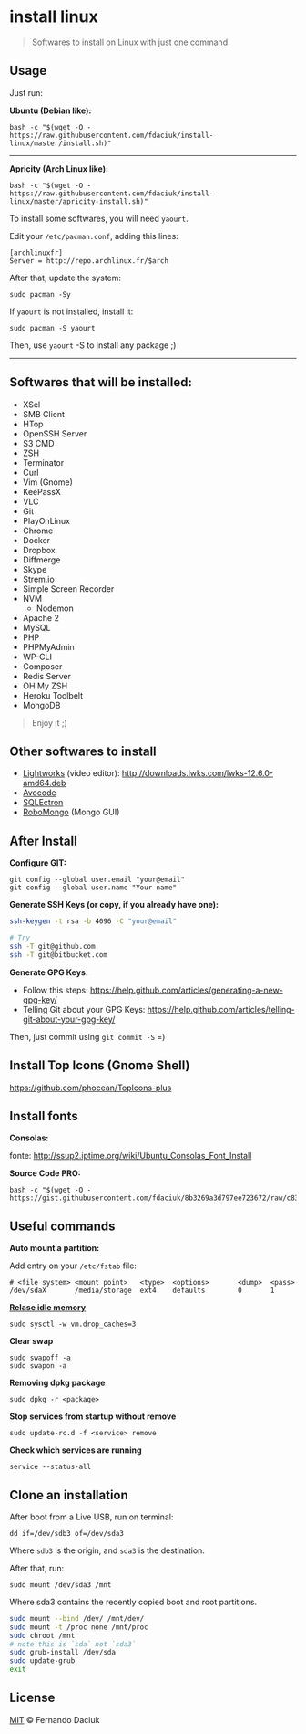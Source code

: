 # install linux

> Softwares to install on Linux with just one command

## Usage

Just run:

**Ubuntu (Debian like):**

```console
bash -c "$(wget -O - https://raw.githubusercontent.com/fdaciuk/install-linux/master/install.sh)"
```

---

**Apricity (Arch Linux like):**

```console
bash -c "$(wget -O - https://raw.githubusercontent.com/fdaciuk/install-linux/master/apricity-install.sh)"
```

To install some softwares, you will need `yaourt`.

Edit your `/etc/pacman.conf`, adding this lines:

```
[archlinuxfr]
Server = http://repo.archlinux.fr/$arch
```

After that, update the system:

```console
sudo pacman -Sy
```

If `yaourt` is not installed, install it:

```console
sudo pacman -S yaourt
```

Then, use `yaourt` -S <package-name> to install any package ;)

---

## Softwares that will be installed:

- XSel
- SMB Client
- HTop
- OpenSSH Server
- S3 CMD
- ZSH
- Terminator
- Curl
- Vim (Gnome)
- KeePassX
- VLC
- Git
- PlayOnLinux
- Chrome
- Docker
- Dropbox
- Diffmerge
- Skype
- Strem.io
- Simple Screen Recorder
- NVM
  - Nodemon
- Apache 2
- MySQL
- PHP
- PHPMyAdmin
- WP-CLI
- Composer
- Redis Server
- OH My ZSH
- Heroku Toolbelt
- MongoDB

> Enjoy it ;)

## Other softwares to install
- [Lightworks](https://www.lwks.com/) (video editor): http://downloads.lwks.com/lwks-12.6.0-amd64.deb
- [Avocode](https://avocode.com/)
- [SQLEctron](https://sqlectron.github.io/)
- [RoboMongo](https://robomongo.org/) (Mongo GUI)

## After Install

**Configure GIT:**

```console
git config --global user.email "your@email"
git config --global user.name "Your name"
```

**Generate SSH Keys (or copy, if you already have one):**

```sh
ssh-keygen -t rsa -b 4096 -C "your@email"

# Try
ssh -T git@github.com
ssh -T git@bitbucket.com
```

**Generate GPG Keys:**

- Follow this steps: https://help.github.com/articles/generating-a-new-gpg-key/
- Telling Git about your GPG Keys: https://help.github.com/articles/telling-git-about-your-gpg-key/

Then, just commit using `git commit -S` =)

## Install Top Icons (Gnome Shell)

https://github.com/phocean/TopIcons-plus

## Install fonts

**Consolas:**

fonte: http://ssup2.iptime.org/wiki/Ubuntu_Consolas_Font_Install

**Source Code PRO:**

```console
bash -c "$(wget -O - https://gist.githubusercontent.com/fdaciuk/8b3269a3d797ee723672/raw/c8344f9cd4f91a8ae69535c833253ae87ef86d5b/sourcecodepro.sh)"
```

## Useful commands

**Auto mount a partition:**

Add entry on your `/etc/fstab` file:

```fstab
# <file system> <mount point>   <type>  <options>       <dump>  <pass>
/dev/sdaX       /media/storage  ext4    defaults        0       1
```

[**Relase idle memory**](http://www.vivaolinux.com.br/dica/Liberando-memoria-RAM-ociosa)

```console
sudo sysctl -w vm.drop_caches=3
```

**Clear swap**

```console
sudo swapoff -a
sudo swapon -a
```

**Removing dpkg package**

```console
sudo dpkg -r <package>
```

**Stop services from startup without remove**

```console
sudo update-rc.d -f <service> remove
```

**Check which services are running**

```console
service --status-all
```

## Clone an installation

After boot from a Live USB, run on terminal:

```
dd if=/dev/sdb3 of=/dev/sda3
```

Where `sdb3` is the origin, and `sda3` is the destination.

After that, run:

```
sudo mount /dev/sda3 /mnt 
```

Where sda3 contains the recently copied boot and root partitions.

```sh
sudo mount --bind /dev/ /mnt/dev/
sudo mount -t /proc none /mnt/proc
sudo chroot /mnt
# note this is `sda` not `sda3`
sudo grub-install /dev/sda 
sudo update-grub
exit
```

## License

[MIT](https://github.com/fdaciuk/licenses/blob/master/MIT-LICENSE.md) © Fernando Daciuk
